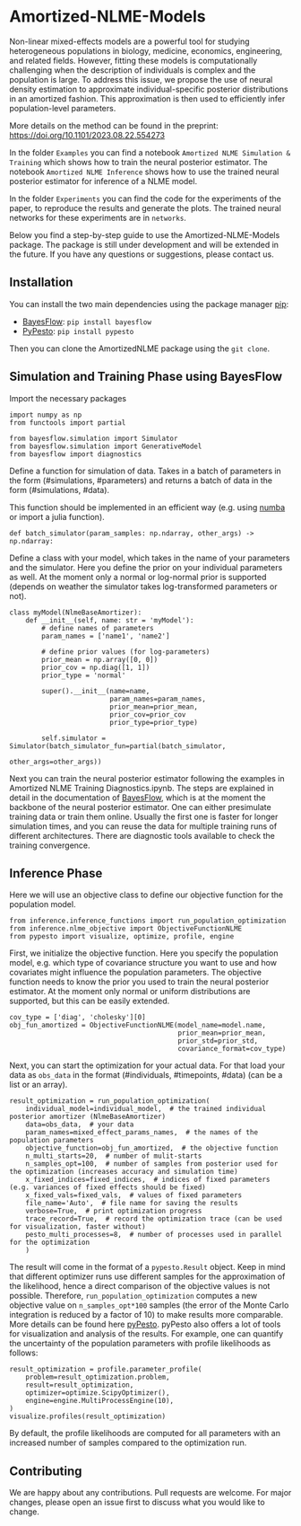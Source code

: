 # Amortized-NLME-Models

Non-linear mixed-effects models are a powerful tool for studying heterogeneous populations in biology, medicine, economics, engineering, and related fields.
However, fitting these models is computationally challenging when the description of individuals is complex and the population is large.
To address this issue, we propose the use of neural density estimation to approximate individual-specific posterior distributions in an amortized fashion. 
This approximation is then used to efficiently infer population-level parameters.

More details on the method can be found in the preprint: https://doi.org/10.1101/2023.08.22.554273

In the folder `Examples` you can find a notebook `Amortized NLME Simulation & Training` which shows how to train the 
neural posterior estimator. 
The notebook `Amortized NLME Inference` shows how to use the trained neural posterior estimator for inference of a NLME model.

In the folder `Experiments` you can find the code for the experiments of the paper, to reproduce the results and generate the plots.
The trained neural networks for these experiments are in `networks`.

Below you find a step-by-step guide to use the Amortized-NLME-Models package.
The package is still under development and will be extended in the future.
If you have any questions or suggestions, please contact us.


## Installation
You can install the two main dependencies using the package manager [pip](https://pip.pypa.io/en/stable/):
- [BayesFlow](https://bayesflow.org): `pip install bayesflow` 
- [PyPesto](https://pypesto.readthedocs.io): `pip install pypesto`

Then you can clone the AmortizedNLME package using the `git clone`.

## Simulation and Training Phase using BayesFlow

Import the necessary packages
```
import numpy as np
from functools import partial

from bayesflow.simulation import Simulator
from bayesflow.simulation import GenerativeModel
from bayesflow import diagnostics
```

Define a function for simulation of data. Takes in a batch of parameters in the form
(#simulations, #parameters) and returns a batch of data in the form (#simulations, #data).

This function should be implemented in an efficient way (e.g. using [numba](https://numba.pydata.org) or import a julia function).
```
def batch_simulator(param_samples: np.ndarray, other_args) -> np.ndarray:
```

Define a class with your model, which takes in the name of your parameters and the simulator.
Here you define the prior on your individual parameters as well.
At the moment only a normal or log-normal prior is supported 
(depends on weather the simulator takes log-transformed parameters or not).
```
class myModel(NlmeBaseAmortizer):
    def __init__(self, name: str = 'myModel'):
        # define names of parameters
        param_names = ['name1', 'name2']

        # define prior values (for log-parameters)
        prior_mean = np.array([0, 0])
        prior_cov = np.diag([1, 1])
        prior_type = 'normal'

        super().__init__(name=name,
                         param_names=param_names,
                         prior_mean=prior_mean,
                         prior_cov=prior_cov
                         prior_type=prior_type)

        self.simulator = Simulator(batch_simulator_fun=partial(batch_simulator,
                                                                  other_args=other_args))
```
Next you can train the neural posterior estimator following the examples in
Amortized NLME Training Diagnostics.ipynb. 
The steps are explained in detail in the documentation of [BayesFlow](https://bayesflow.org), which is at the moment the backbone of the
neural posterior estimator.
One can either presimulate training data or train them online. 
Usually the first one is faster for longer simulation times, and you can reuse the data for multiple training runs of 
different architectures.
There are diagnostic tools available to check the training convergence.


## Inference Phase
Here we will use an objective class to define our objective function for the population model.
```
from inference.inference_functions import run_population_optimization
from inference.nlme_objective import ObjectiveFunctionNLME
from pypesto import visualize, optimize, profile, engine
```
First, we initialize the objective function.
Here you specify the population model, e.g. which type of covariance structure you want to use and how 
covariates might influence the population parameters.
The objective function needs to know the prior you used to train the neural posterior estimator.
At the moment only normal or uniform distributions are supported, but this can be easily extended.
```
cov_type = ['diag', 'cholesky'][0]
obj_fun_amortized = ObjectiveFunctionNLME(model_name=model.name,
                                          prior_mean=prior_mean,
                                          prior_std=prior_std,
                                          covariance_format=cov_type)
```
Next, you can start the optimization for your actual data.
For that load your data as `obs_data` in the format (#individuals, #timepoints, #data) (can be a list or an array).

```
result_optimization = run_population_optimization(
    individual_model=individual_model,  # the trained individual posterior amortizer (NlmeBaseAmortizer)
    data=obs_data,  # your data
    param_names=mixed_effect_params_names,  # the names of the population parameters
    objective_function=obj_fun_amortized,  # the objective function
    n_multi_starts=20,  # number of mulit-starts
    n_samples_opt=100,  # number of samples from posterior used for the optimization (increases accuracy and simulation time)
    x_fixed_indices=fixed_indices,  # indices of fixed parameters (e.g. variances of fixed effects should be fixed)
    x_fixed_vals=fixed_vals,  # values of fixed parameters
    file_name='Auto',  # file name for saving the results
    verbose=True,  # print optimization progress
    trace_record=True,  # record the optimization trace (can be used for visualization, faster without)
    pesto_multi_processes=8,  # number of processes used in parallel for the optimization
    )
```
The result will come in the format of a `pypesto.Result` object.
Keep in mind that different optimizer runs use different samples for the approximation of the likelihood, hence
a direct comparison of the objective values is not possible.
Therefore, `run_population_optimization` computes a new objective value on `n_samples_opt*100` samples 
(the error of the Monte Carlo integration is reduced by a factor of 10) to make results more comparable.
More details can be found here [pyPesto](https://pypesto.readthedocs.io/en/latest/api/pypesto.result.html).
pyPesto also offers a lot of tools for visualization and analysis of the results.
For example, one can quantify the uncertainty of the population parameters with profile likelihoods as follows:
```
result_optimization = profile.parameter_profile(
    problem=result_optimization.problem,
    result=result_optimization,
    optimizer=optimize.ScipyOptimizer(),
    engine=engine.MultiProcessEngine(10),
)
visualize.profiles(result_optimization)
```
By default, the profile likelihoods are computed for all parameters with an increased number of samples compared
to the optimization run.

## Contributing

We are happy about any contributions.
Pull requests are welcome. For major changes, please open an issue first
to discuss what you would like to change.
